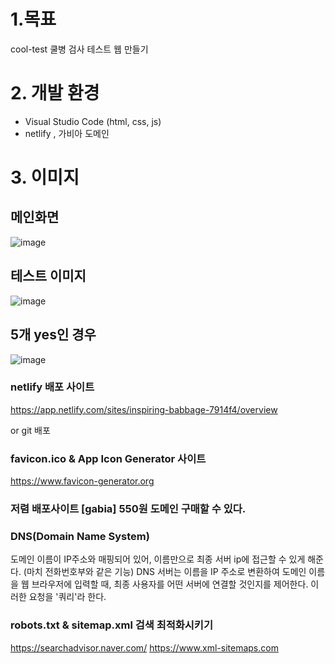 # 1.목표 
cool-test 쿨병 검사 테스트 웹 만들기

# 2. 개발 환경
- Visual Studio Code (html, css, js)
- netlify , 가비아 도메인 

# 3. 이미지 
## 메인화면 
![image](https://user-images.githubusercontent.com/52391780/142600558-e3a0fc37-d2a3-4ed2-8c53-c03b39f81e1e.png)

## 테스트 이미지
![image](https://user-images.githubusercontent.com/52391780/142600616-3ac0ab09-b208-4ebb-95a4-068f18f0588a.png)

## 5개 yes인 경우 

![image](https://user-images.githubusercontent.com/52391780/142600811-6ac62e83-1768-40f9-8300-436d67be50c8.png)




### netlify 배포 사이트 
https://app.netlify.com/sites/inspiring-babbage-7914f4/overview

or git 배포


### favicon.ico & App Icon Generator 사이트
https://www.favicon-generator.org

### 저렴 배포사이트 [gabia] 550원 도메인 구매할 수 있다.

### DNS(Domain Name System)
도메인 이름이 IP주소와 매핑되어 있어, 이름만으로 최종 서버 ip에 접근할 수 있게 해준다. (마치 전화번호부와 같은 기능)
DNS 서버는 이름을 IP 주소로 변환하여 도메인 이름을 웹 브라우저에 입력할 때, 최종 사용자를 어떤 서버에 연결할 것인지를 제어한다. 
이러한 요청을 '쿼리'라 한다. 

### robots.txt & sitemap.xml  검색 최적화시키기
https://searchadvisor.naver.com/
https://www.xml-sitemaps.com
